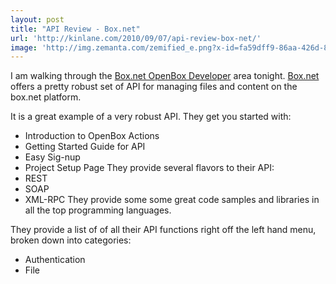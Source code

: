 ```yaml
---
layout: post
title: "API Review - Box.net"
url: 'http://kinlane.com/2010/09/07/api-review-box-net/'
image: 'http://img.zemanta.com/zemified_e.png?x-id=fa59dff9-86aa-426d-8a23-0bb2a7091c53'
---
```


I am walking through the [Box.net OpenBox Developer][1] area tonight. [Box.net][2] offers a pretty robust set of API for managing files and content on the box.net platform.

It is a great example of a very robust API. They get you started with:

  * Introduction to OpenBox Actions
  * Getting Started Guide for API
  * Easy Sig-nup
  * Project Setup Page
They provide several flavors to their API:
  * REST
  * SOAP
  * XML-RPC
They provide some some great code samples and libraries in all the top programming languages.

They provide a list of of all their API functions right off the left hand menu, broken down into categories:

  * Authentication
  * File

   [1]: http://developers.box.net/
   [2]: http://www.Box.net
